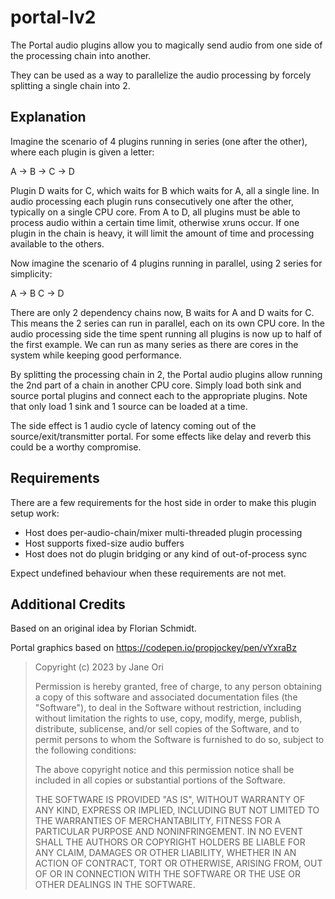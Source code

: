 # portal-lv2

The Portal audio plugins allow you to magically send audio from one side of the processing chain into another.

They can be used as a way to parallelize the audio processing by forcely splitting a single chain into 2.

## Explanation

Imagine the scenario of 4 plugins running in series (one after the other), where each plugin is given a letter:

  A -> B -> C -> D

Plugin D waits for C, which waits for B which waits for A, all a single line.
In audio processing each plugin runs consecutively one after the other, typically on a single CPU core.
From A to D, all plugins must be able to process audio within a certain time limit, otherwise xruns occur.
If one plugin in the chain is heavy, it will limit the amount of time and processing available to the others.

Now imagine the scenario of 4 plugins running in parallel, using 2 series for simplicity:

  A -> B
  C -> D

There are only 2 dependency chains now, B waits for A and D waits for C.
This means the 2 series can run in parallel, each on its own CPU core.
In the audio processing side the time spent running all plugins is now up to half of the first example.
We can run as many series as there are cores in the system while keeping good performance.

By splitting the processing chain in 2, the Portal audio plugins allow running the 2nd part of a chain in another CPU core.
Simply load both sink and source portal plugins and connect each to the appropriate plugins.
Note that only load 1 sink and 1 source can be loaded at a time.

The side effect is 1 audio cycle of latency coming out of the source/exit/transmitter portal.
For some effects like delay and reverb this could be a worthy compromise.

## Requirements

There are a few requirements for the host side in order to make this plugin setup work:

- Host does per-audio-chain/mixer multi-threaded plugin processing
- Host supports fixed-size audio buffers
- Host does not do plugin bridging or any kind of out-of-process sync

Expect undefined behaviour when these requirements are not met.

## Additional Credits

Based on an original idea by Florian Schmidt.

Portal graphics based on https://codepen.io/propjockey/pen/vYxraBz

> Copyright (c) 2023 by Jane Ori
> 
> Permission is hereby granted, free of charge, to any person obtaining a copy of this software and associated documentation files (the "Software"), to deal in the Software without restriction, including without limitation the rights to use, copy, modify, merge, publish, distribute, sublicense, and/or sell copies of the Software, and to permit persons to whom the Software is furnished to do so, subject to the following conditions:
> 
> The above copyright notice and this permission notice shall be included in all copies or substantial portions of the Software.
> 
> THE SOFTWARE IS PROVIDED "AS IS", WITHOUT WARRANTY OF ANY KIND, EXPRESS OR IMPLIED, INCLUDING BUT NOT LIMITED TO THE WARRANTIES OF MERCHANTABILITY, FITNESS FOR A PARTICULAR PURPOSE AND NONINFRINGEMENT. IN NO EVENT SHALL THE AUTHORS OR COPYRIGHT HOLDERS BE LIABLE FOR ANY CLAIM, DAMAGES OR OTHER LIABILITY, WHETHER IN AN ACTION OF CONTRACT, TORT OR OTHERWISE, ARISING FROM, OUT OF OR IN CONNECTION WITH THE SOFTWARE OR THE USE OR OTHER DEALINGS IN THE SOFTWARE.
